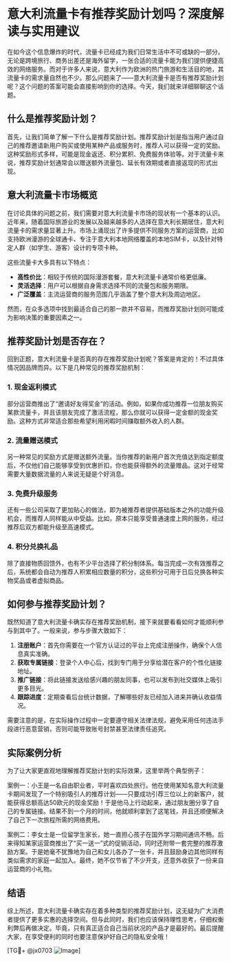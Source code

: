 # 意大利流量卡有推荐奖励计划吗？深度解读与实用建议

在如今这个信息爆炸的时代，流量卡已经成为我们日常生活中不可或缺的一部分。无论是跨境旅行、商务出差还是海外留学，一张合适的流量卡能为我们提供便捷高效的网络服务。而对于许多人来说，意大利作为欧洲的热门旅游和生活目的地，其流量卡的需求量自然也不少。那么问题来了——意大利流量卡是否有推荐奖励计划呢？这个问题的答案可能会直接影响到你的选择。今天，我们就来详细聊聊这个话题。

## 什么是推荐奖励计划？

首先，让我们简单了解一下什么是推荐奖励计划。推荐奖励计划是指当用户通过自己的推荐邀请新用户购买或使用某种产品或服务时，推荐人可以获得一定的奖励。这种奖励形式多样，可能是现金返还、积分累积、免费服务体验等。对于流量卡来说，推荐奖励计划通常会以赠送额外流量包、延长有效期或者直接返现的形式出现。

## 意大利流量卡市场概览

在讨论具体的问题之前，我们需要对意大利流量卡市场的现状有一个基本的认识。近年来，随着国际旅游业的发展以及越来越多的人选择在意大利长期居住，意大利流量卡的需求量显著上升。市场上涌现出了许多提供不同服务方案的运营商，比如支持欧洲漫游的全球通卡、专注于意大利本地网络覆盖的本地SIM卡，以及针对特定人群（如学生、游客）设计的专项卡种。

这些流量卡大多具有以下特点：
- **高性价比**：相较于传统的国际漫游套餐，意大利流量卡通常价格更低廉。
- **灵活选择**：用户可以根据自身需求选择不同的流量包和服务期限。
- **广泛覆盖**：主流运营商的服务范围几乎涵盖了整个意大利及周边地区。

然而，在众多选项中找到最适合自己的那一款并不容易，而推荐奖励计划则可能成为影响决策的重要因素之一。

## 推荐奖励计划是否存在？

回到正题，意大利流量卡是否真的存在推荐奖励计划呢？答案是肯定的！不过具体情况因品牌而异。以下是几种常见的推荐奖励机制：

### 1. 现金返利模式
部分运营商推出了“邀请好友得奖金”的活动。例如，如果你成功推荐一位朋友购买某款流量卡，并且该朋友完成了激活流程，那么你就可以获得一定金额的现金奖励。这种方式非常适合那些希望利用闲暇时间赚取额外收入的人群。

### 2. 流量赠送模式
另一种常见的奖励方式是赠送额外流量。当你推荐的新用户首次充值达到指定额度后，不仅他们自己能够享受到优惠折扣，你也能获得额外的流量赠品。这对于经常需要大量数据流量的人来说无疑是个好消息。

### 3. 免费升级服务
还有一些公司采取了更加贴心的做法，即为被推荐者提供基础版本之外的功能升级机会，而推荐人同样能从中受益。比如，原本只能享受普通速度上网的服务，经过推荐后双方都能升级至高速模式。

### 4. 积分兑换礼品
除了直接物质回馈外，也有不少平台选择了积分制体系。每当完成一次有效推荐之后，系统都会自动为推荐人积累相应数量的积分，这些积分可用于日后兑换各种实物奖品或者虚拟商品。

## 如何参与推荐奖励计划？

既然知道了意大利流量卡确实存在推荐奖励机制，接下来就要看看如何才能顺利参与到其中了。一般来说，参与步骤大致如下：

1. **注册账户**：首先你需要在一个官方认证过的平台上完成注册操作，确保个人信息真实准确。
2. **获取专属链接**：登录个人中心后，找到专门用于分享给潜在客户的个性化链接地址。
3. **推广链接**：将此链接发送给感兴趣的朋友同事，也可以发布到社交媒体上吸引更多目光。
4. **跟踪进度**：定期查看后台统计数据，了解哪些好友已经加入进来并确认收益情况。

需要注意的是，在实际操作过程中一定要遵守相关法律法规，避免采用任何违法手段进行恶意营销，否则可能导致账号封禁甚至法律责任追究。

## 实际案例分析

为了让大家更直观地理解推荐奖励计划的实际效果，这里举两个典型例子：

案例一：小王是一名自由职业者，平时喜欢四处旅行。他在使用某知名意大利流量卡期间发现了一个特别吸引人的推荐计划——只要成功引荐三位以上的新客户，就能获得总额高达50欧元的现金奖励！于是他马上行动起来，通过朋友圈分享了自己的专属链接。结果不到一个月的时间，他就顺利拿到了这笔钱，并且还顺便解决了自己下一次旅程所需的网络费用。

案例二：李女士是一位留学生家长，她一直担心孩子在国外学习期间通讯不畅。后来得知某家运营商推出了“买一送一”式的促销活动，同时还附带一套完整的推荐激励方案。于是她毫不犹豫地为自己和女儿各办了一张卡，并且鼓励身边其他同样有类似需求的家庭一起加入。最终，她不仅节省了不少开支，还意外收获了一份来自运营商的小礼物。

## 结语

综上所述，意大利流量卡确实存在着多种类型的推荐奖励计划，这无疑为广大消费者提供了更多实惠的选择空间。但与此同时，我们也应该保持理性思考，仔细权衡利弊后再做决定。毕竟，只有真正适合自己当前状况的产品才是最好的。最后提醒大家，在享受便利的同时也要注意保护好自己的隐私安全哦！

[TG💪+ @jx0703 ![Image](https://github.com/user-attachments/assets/dbca1d08-cadb-493c-b0ec-ad6f7a83f270)]